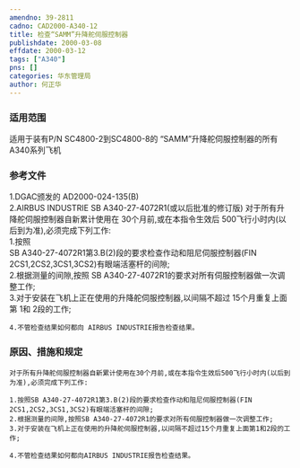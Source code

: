 ```yaml
---
amendno: 39-2811  
cadno: CAD2000-A340-12  
title: 检查“SAMM”升降舵伺服控制器  
publishdate: 2000-03-08  
effdate: 2000-03-12  
tags: ["A340"]  
pns: []  
categories: 华东管理局  
author: 何正华  
---
```

  
### 适用范围  
适用于装有P/N SC4800-2到SC4800-8的 “SAMM”升降舵伺服控制器的所有A340系列飞机  
  
<!--more-->  
### 参考文件  
1.DGAC颁发的 AD2000-024-135(B)  
    2.AIRBUS INDUSTRIE SB A340-27-4072R1(或以后批准的修订版) 对于所有升降舵伺服控制器自新累计使用在 30个月前,或在本指令生效后 500飞行小时内(以后到为准),必须完成下列工作:  
    1.按照  
SB A340-27-4072R1第3.B(2)段的要求检查作动和阻尼伺服控制器(FIN 2CS1,2CS2,3CS1,3CS2)有眼端活塞杆的间隙;  
    2.根据测量的间隙,按照 SB A340-27-4072R1的要求对所有伺服控制器做一次调整工作;  
    3.对于安装在飞机上正在使用的升降舵伺服控制器,以间隔不超过 15个月重复上面第 1和 2段的工作;  
  
    4.不管检查结果如何都向 AIRBUS INDUSTRIE报告检查结果。  
  
### 原因、措施和规定  
    对于所有升降舵伺服控制器自新累计使用在30个月前,或在本指令生效后500飞行小时内(以后到为准),必须完成下列工作:  
   
    1.按照SB A340-27-4072R1第3.B(2)段的要求检查作动和阻尼伺服控制器(FIN 2CS1,2CS2,3CS1,3CS2)有眼端活塞杆的间隙;  
    2.根据测量的间隙,按照SB A340-27-4072R1的要求对所有伺服控制器做一次调整工作;  
    3.对于安装在飞机上正在使用的升降舵伺服控制器,以间隔不超过15个月重复上面第1和2段的工作;  
  
    4.不管检查结果如何都向AIRBUS INDUSTRIE报告检查结果。  
